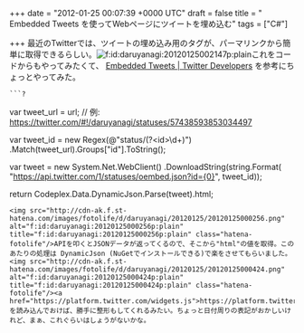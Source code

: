 
+++
date = "2012-01-25 00:07:39 +0000 UTC"
draft = false
title = " Embedded Tweets を使ってWebページにツイートを埋め込む"
tags = ["C#"]

+++
最近のTwitterでは、ツイートの埋め込み用のタグが、パーマリンクから簡単に取得できるらしい。<img src="http://cdn-ak.f.st-hatena.com/images/fotolife/d/daruyanagi/20120125/20120125002147.png" alt="f:id:daruyanagi:20120125002147p:plain" title="f:id:daruyanagi:20120125002147p:plain" class="hatena-fotolife"/>これをコードからもやってみたくて、 <a href="https://dev.twitter.com/docs/embedded-tweets">Embedded Tweets | Twitter Developers</a> を参考にちょっとやってみた。

    ```?
var tweet_url = url;
// 例: https://twitter.com/#!/daruyanagi/statuses/57438593853034497

var tweet_id = new Regex(@"status/(?&lt;id>\d+)")
    .Match(tweet_url).Groups["id"].ToString();

var tweet = new System.Net.WebClient()
    .DownloadString(string.Format(
        "https://api.twitter.com/1/statuses/oembed.json?id={0}",
        tweet_id));

return Codeplex.Data.DynamicJson.Parse(tweet).html;
```
<img src="http://cdn-ak.f.st-hatena.com/images/fotolife/d/daruyanagi/20120125/20120125000256.png" alt="f:id:daruyanagi:20120125000256p:plain" title="f:id:daruyanagi:20120125000256p:plain" class="hatena-fotolife"/>APIを叩くとJSONデータが返ってくるので、そこから"html"の値を取得。このあたりの処理は DynamicJson (NuGetでインストールできる)で楽をさせてもらいました。<img src="http://cdn-ak.f.st-hatena.com/images/fotolife/d/daruyanagi/20120125/20120125000424.png" alt="f:id:daruyanagi:20120125000424p:plain" title="f:id:daruyanagi:20120125000424p:plain" class="hatena-fotolife"/><a href="https://platform.twitter.com/widgets.js">https://platform.twitter.com/widgets.js</a> を読み込んでおけば、勝手に整形もしてくれるみたい。ちょっと日付周りの表記がおかしいけれど、まぁ、これぐらいはしょうがないかな。


